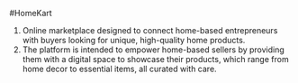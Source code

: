 #HomeKart
1. Online marketplace designed to connect home-based entrepreneurs with buyers looking for unique, high-quality home products. 
2. The platform is intended to empower home-based sellers by providing them with a digital space to showcase their products, which range from home decor to essential items, all curated with care.
